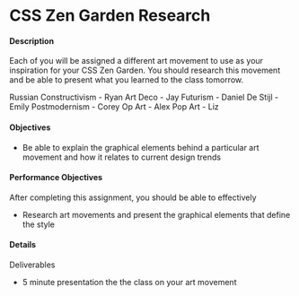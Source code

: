 # CSS Zen Garden Research

#### Description
Each of you will be assigned a different art movement to use as your inspiration for your CSS Zen Garden. You should research this movement and be able to present what you learned to the class tomorrow.  

Russian Constructivism - Ryan
Art Deco - Jay
Futurism - Daniel
De Stijl - Emily
Postmodernism - Corey
Op Art - Alex
Pop Art - Liz

#### Objectives
- Be able to explain the graphical elements behind a particular art movement and how it relates to current design trends

#### Performance Objectives
After completing this assignment, you should be able to effectively
- Research art movements and present the graphical elements that define the style

#### Details
Deliverables
- 5 minute presentation the the class on your art movement
